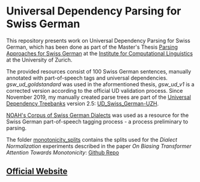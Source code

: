 # Universal Dependency Parsing for Swiss German

This repository presents work on Universal Dependency Parsing for Swiss German, which has been done as part of the Master's Thesis [Parsing Approaches for Swiss German](http://www.cl.uzh.ch/dam/jcr:cdad4255-ddd4-4071-a706-491e75085339/aepli_noemi_1990.pdf) at the [Institute for Computational Linguistics](https://www.cl.uzh.ch/en.html) at the University of Zurich. 

The provided resources consist of 100 Swiss German sentences, manually annotated with part-of-speech tags and universal dependencies. _gsw_ud_goldstandard_ was used in the aformentioned thesis, _gsw_ud_v1_ is a corrected version according to the official UD validation process. Since November 2019, my manually created parse trees are part of the [Universal Dependency Treebanks](https://universaldependencies.org/) version 2.5: [UD_Swiss_German-UZH](https://github.com/UniversalDependencies/UD_Swiss_German-UZH).

[NOAH's Corpus of Swiss German Dialects](https://noe-eva.github.io/NOAH-Corpus/) was used as a resource for the Swiss German part-of-speech tagging process - a process preliminary to parsing.

The folder [monotonicity_splits]() contains the splits used for the _Dialect Normalization_ experiments described in the paper _On Biasing Transformer Attention Towards Monotonicity_: [Github Repo](https://github.com/ZurichNLP/monotonicity_loss)

## [Official Website](https://noe-eva.github.io/SwissGermanUD/)
